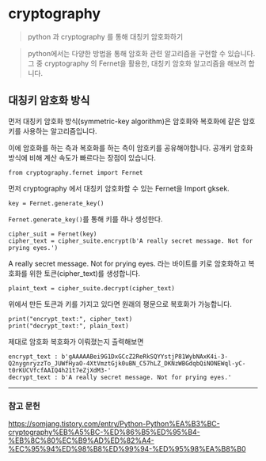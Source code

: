 # cryptography

> python 과 cryptography 를 통해 대칭키 암호화하기

> python에서는 다양한 방법을 통해 암호화 관련 알고리즘을 구현할 수 있습니다. 그 중 cryptography 의 Fernet을 활용한, 대칭키 암호화 알고리즘을 해보려 합니다.



## 대칭키 암호화 방식

먼저 대칭키 암호화 방식(symmetric-key algorithm)은 암호화와 복호화에 같은 암호키를 사용하는 알고리즘입니다.

이에 암호화를 하는 측과 복호화를 하는 측이 암호키를 공유해야합니다. 공개키 암호화 방식에 비해 계산 속도가 빠르다는 장점이 있습니다.



```
from cryptography.fernet import Fernet
```

먼저 cryptography 에서 대칭키 암호화할 수 있는 Fernet을 Import gksek.

```
key = Fernet.generate_key()
```

`Fernet.generate_key()`를 통해 키를 하나 생성한다.

```
cipher_suit = Fernet(key)
cipher_text = cipher_suite.encrypt(b'A really secret message. Not for prying eyes.')
```

A really secret message. Not for prying eyes. 라는 바이트를 키로 암호화하고 복호화를 위한 토큰(cipher_text)를 생성합니다.

```
plaint_text = cipher_suite.decrypt(cipher_text)
```

위에서 만든 토큰과 키를 가지고 있다면 원래의 평문으로 복호화가 가능합니다.

```
print("encrypt_text:", cipher_text)
print("decrypt_text:", plain_text)
```

제대로 암호화 복호화가 이뤄졌는지 출력해보면 

```
encrypt_text : b'gAAAAABei9G1DxGCcZ2ReRkSQYYstjP81WybNAxK4i-3-Q2nygnryzzTo_JUWfHyaO-4XtVmztGjk0uBN_C57hLZ_DKNzWBGdqbQiNONEWql-yC-t0rKUCVfcfAAIQ4h21t7eZjXdM3-' 
decrypt_text : b'A really secret message. Not for prying eyes.'
```



---

### 참고 문헌

https://somjang.tistory.com/entry/Python-Python%EA%B3%BC-cryptography%EB%A5%BC-%ED%86%B5%ED%95%B4-%EB%8C%80%EC%B9%AD%ED%82%A4-%EC%95%94%ED%98%B8%ED%99%94-%ED%95%98%EA%B8%B0
